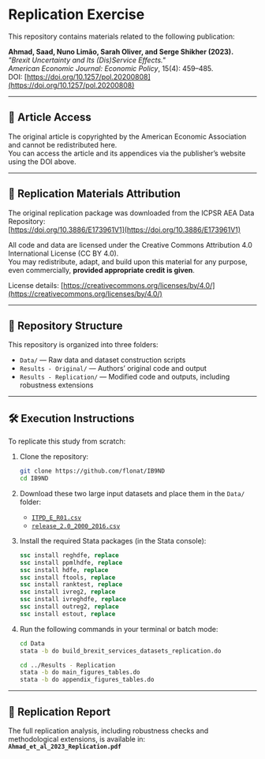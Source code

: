 
# Replication Exercise

This repository contains materials related to the following publication:

**Ahmad, Saad, Nuno Limão, Sarah Oliver, and Serge Shikher (2023).**  
*"Brexit Uncertainty and Its (Dis)Service Effects."*  
*American Economic Journal: Economic Policy*, 15(4): 459–485.  
DOI: [https://doi.org/10.1257/pol.20200808](https://doi.org/10.1257/pol.20200808)

---

## 📄 Article Access

The original article is copyrighted by the American Economic Association and cannot be redistributed here.  
You can access the article and its appendices via the publisher’s website using the DOI above.

---

## 🔁 Replication Materials Attribution

The original replication package was downloaded from the ICPSR AEA Data Repository:  
[https://doi.org/10.3886/E173961V1](https://doi.org/10.3886/E173961V1)

All code and data are licensed under the Creative Commons Attribution 4.0 International License (CC BY 4.0).  
You may redistribute, adapt, and build upon this material for any purpose, even commercially, **provided appropriate credit is given**.

License details: [https://creativecommons.org/licenses/by/4.0/](https://creativecommons.org/licenses/by/4.0/)

---

## 📁 Repository Structure

This repository is organized into three folders:

- `Data/` — Raw data and dataset construction scripts  
- `Results - Original/` — Authors’ original code and output  
- `Results - Replication/` — Modified code and outputs, including robustness extensions

---

## 🛠 Execution Instructions

To replicate this study from scratch:

1. Clone the repository:
   ```bash
   git clone https://github.com/flonat/IB9ND
   cd IB9ND
   ```

2. Download these two large input datasets and place them in the `Data/` folder:
   - [`ITPD_E_R01.csv`](https://www.usitc.gov/data/gravity/itpd_e_r01.zip)
   - [`release_2.0_2000_2016.csv`](https://www.usitc.gov/data/gravity/release_2.0_2000_2016.zip)

3. Install the required Stata packages (in the Stata console):
   ```stata
   ssc install reghdfe, replace
   ssc install ppmlhdfe, replace
   ssc install hdfe, replace
   ssc install ftools, replace
   ssc install ranktest, replace
   ssc install ivreg2, replace
   ssc install ivreghdfe, replace
   ssc install outreg2, replace
   ssc install estout, replace
   ```

4. Run the following commands in your terminal or batch mode:
   ```bash
   cd Data
   stata -b do build_brexit_services_datasets_replication.do

   cd ../Results - Replication
   stata -b do main_figures_tables.do
   stata -b do appendix_figures_tables.do
   ```

---

## 📄 Replication Report

The full replication analysis, including robustness checks and methodological extensions, is available in:  
**`Ahmad_et_al_2023_Replication.pdf`**
